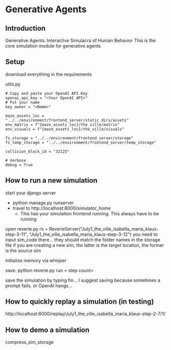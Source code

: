 
# Generative Agents
## Introduction 
Generative Agents: Interactive Simulacra of Human Behavior
This is the core simulation module for generative agents 

## Setup 
download everything in the requirements  

utils.py
```
# Copy and paste your OpenAI API Key
openai_api_key = "<Your OpenAI API>"
# Put your name
key_owner = "<Name>"

maze_assets_loc = "../../environment/frontend_server/static_dirs/assets"
env_matrix = f"{maze_assets_loc}/the_ville/matrix"
env_visuals = f"{maze_assets_loc}/the_ville/visuals"

fs_storage = "../../environment/frontend_server/storage"
fs_temp_storage = "../../environment/frontend_server/temp_storage"

collision_block_id = "32125"

# Verbose 
debug = True
```


## How to run a new simulation 
start your django server 

- python manage.py runserver
- travel to http://localhost:8000/simulator_home
	- This has your simulation frontend running. This always have to be running

open reverie.py 
rs = ReverieServer("July1_the_ville_isabella_maria_klaus-step-3-11", 
                     "July1_the_ville_isabella_maria_klaus-step-3-12") 
you need to input sim_code there... 
they should match the folder names in the storage file 
if you are creating a new sim, the latter is the target location, the former is the source sim

initialize memory via whisper

save. 
python reverie.py 
run < step count>

save the simulation by typing fin... 
I suggest saving because sometimes a prompt fails, or OpenAI hangs... 

## How to quickly replay a simulation (in testing) 
http://localhost:8000/replay/July1_the_ville_isabella_maria_klaus-step-2-7/1/

## How to demo a simulation

compress_sim_storage 
